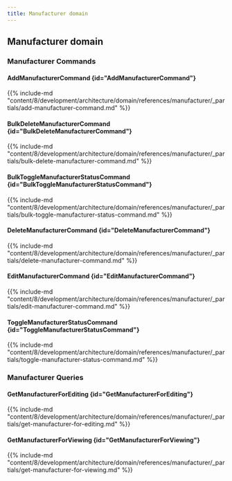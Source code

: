 ```yaml
---
title: Manufacturer domain
---
```


## Manufacturer domain

### Manufacturer Commands

#### AddManufacturerCommand {id="AddManufacturerCommand"}

{{%  include-md "content/8/development/architecture/domain/references/manufacturer/_partials/add-manufacturer-command.md" %}}
#### BulkDeleteManufacturerCommand {id="BulkDeleteManufacturerCommand"}

{{%  include-md "content/8/development/architecture/domain/references/manufacturer/_partials/bulk-delete-manufacturer-command.md" %}}
#### BulkToggleManufacturerStatusCommand {id="BulkToggleManufacturerStatusCommand"}

{{%  include-md "content/8/development/architecture/domain/references/manufacturer/_partials/bulk-toggle-manufacturer-status-command.md" %}}
#### DeleteManufacturerCommand {id="DeleteManufacturerCommand"}

{{%  include-md "content/8/development/architecture/domain/references/manufacturer/_partials/delete-manufacturer-command.md" %}}
#### EditManufacturerCommand {id="EditManufacturerCommand"}

{{%  include-md "content/8/development/architecture/domain/references/manufacturer/_partials/edit-manufacturer-command.md" %}}
#### ToggleManufacturerStatusCommand {id="ToggleManufacturerStatusCommand"}

{{%  include-md "content/8/development/architecture/domain/references/manufacturer/_partials/toggle-manufacturer-status-command.md" %}}

### Manufacturer Queries

#### GetManufacturerForEditing {id="GetManufacturerForEditing"}

{{%  include-md "content/8/development/architecture/domain/references/manufacturer/_partials/get-manufacturer-for-editing.md" %}}
#### GetManufacturerForViewing {id="GetManufacturerForViewing"}

{{%  include-md "content/8/development/architecture/domain/references/manufacturer/_partials/get-manufacturer-for-viewing.md" %}}
